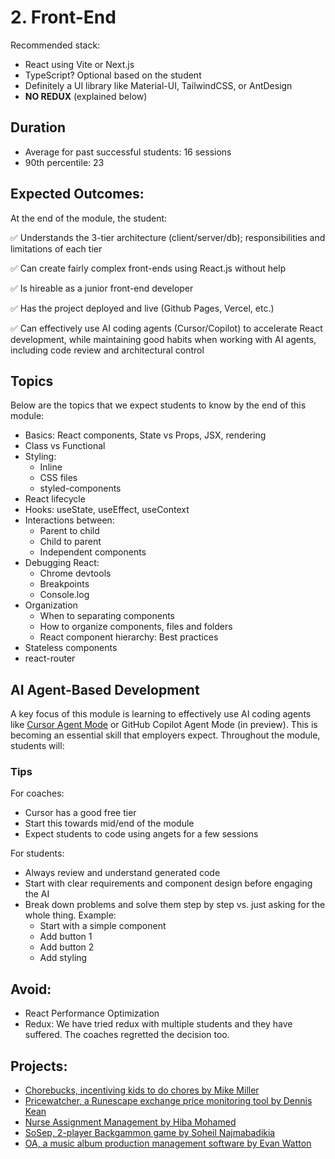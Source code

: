 ---
---

# 2. Front-End

Recommended stack:

- React using Vite or Next.js
- TypeScript? Optional based on the student
- Definitely a UI library like Material-UI, TailwindCSS, or AntDesign
- **NO REDUX** (explained below)

## Duration

- Average for past successful students: 16 sessions
- 90th percentile: 23

## Expected Outcomes:

At the end of the module, the student:

✅ Understands the 3-tier architecture (client/server/db); responsibilities and limitations of each tier

✅ Can create fairly complex front-ends using React.js without help

✅ Is hireable as a junior front-end developer

✅ Has the project deployed and live (Github Pages, Vercel, etc.)

✅ Can effectively use AI coding agents (Cursor/Copilot) to accelerate React development, while maintaining good habits when working with AI agents, including code review and architectural control

## Topics

Below are the topics that we expect students to know by the end of this module:

- Basics: React components, State vs Props, JSX, rendering
- Class vs Functional
- Styling:
  - Inline
  - CSS files
  - styled-components
- React lifecycle
- Hooks: useState, useEffect, useContext
- Interactions between:
  - Parent to child
  - Child to parent
  - Independent components
- Debugging React:
  - Chrome devtools
  - Breakpoints
  - Console.log
- Organization
  - When to separating components
  - How to organize components, files and folders
  - React component hierarchy: Best practices
- Stateless components
- react-router

## AI Agent-Based Development

A key focus of this module is learning to effectively use AI coding agents like [Cursor Agent Mode](https://docs.cursor.com/agent) or GitHub Copilot Agent Mode (in preview). This is becoming an essential skill that employers expect. Throughout the module, students will:

### Tips

For coaches:

- Cursor has a good free tier
- Start this towards mid/end of the module
- Expect students to code using angets for a few sessions

For students:

- Always review and understand generated code
- Start with clear requirements and component design before engaging the AI
- Break down problems and solve them step by step vs. just asking for the whole thing. Example:
  - Start with a simple component
  - Add button 1
  - Add button 2
  - Add styling

## Avoid:

- React Performance Optimization
- Redux: We have tried redux with multiple students and they have suffered. The coaches regretted the decision too.

## Projects:

- [Chorebucks, incentiving kids to do chores by Mike Miller](https://www.chore-bucks.com/)
- [Pricewatcher, a Runescape exchange price monitoring tool by Dennis Kean](https://djkean.github.io/pricewatcher)
- [Nurse Assignment Management by Hiba Mohamed](https://hiba-mohamed.github.io/Reactjs-Nurses-Assignment-Sheet/)
- [SoSep, 2-player Backgammon game by Soheil Najmabadikia](https://soheilnk.github.io/Backgammon/)
- [OA, a music album production management software by Evan Watton](https://ao-demo.vercel.app/)
